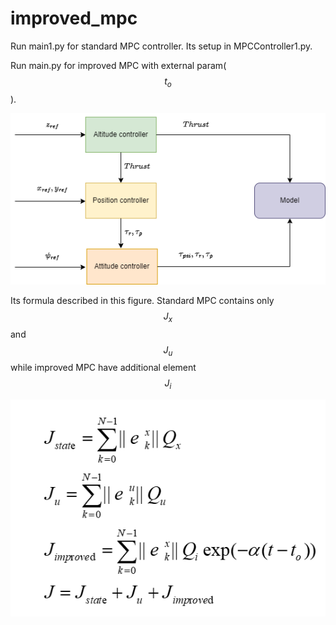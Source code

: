 # improved_mpc
Run main1.py for standard MPC controller. Its setup in MPCController1.py.

Run main.py for improved MPC with external param($$t_o$$).

![Alt text](image/model.png?raw=true "Model")

Its formula described in this figure. Standard MPC contains only $$J_x$$ and $$J_u$$ while improved MPC have additional element $$J_i$$

![Alt text](image/formula.png?raw=true "Model")

